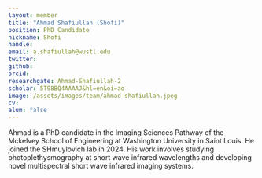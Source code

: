 ```yaml
---
layout: member
title: "Ahmad Shafiullah (Shofi)" 
position: PhD Candidate
nickname: Shofi
handle: 
email: a.shafiullah@wustl.edu
twitter: 
github: 
orcid:	
researchgate: Ahmad-Shafiullah-2
scholar: 5T98BQ4AAAAJ&hl=en&oi=ao
image: /assets/images/team/ahmad-shafiullah.jpeg
cv: 
alum: false
---
```

Ahmad is a PhD candidate in the Imaging Sciences Pathway of the Mckelvey School of Engineering at Washington University in Saint Louis. He joined the SHmuylovich lab in 2024. His work involves studying photoplethysmography at short wave infrared wavelengths and developing novel multispectral short wave infrared imaging systems. 